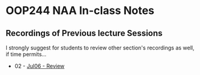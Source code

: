 # OOP244 NAA In-class Notes
## Recordings of Previous lecture Sessions
I strongly suggest for students to review other section's recordings as well, if time permits...

- 02 - [Jul06 - Review](https://youtu.be/iTBNfSs3XKI)


